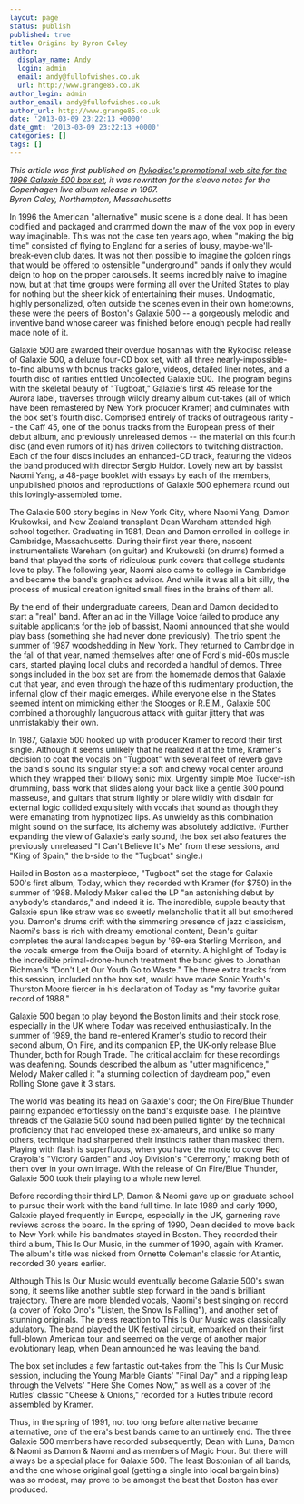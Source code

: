 ```yaml
---
layout: page
status: publish
published: true
title: Origins by Byron Coley
author:
  display_name: Andy
  login: admin
  email: andy@fullofwishes.co.uk
  url: http://www.grange85.co.uk
author_login: admin
author_email: andy@fullofwishes.co.uk
author_url: http://www.grange85.co.uk
date: '2013-03-09 23:22:13 +0000'
date_gmt: '2013-03-09 23:22:13 +0000'
categories: []
tags: []
---
```

<p><em>This article was first published on <a href="https://static.fullofwishes.co.uk/galaxie500box/index.html">Rykodisc's promotional web site for the 1996 Galaxie 500 box set</a>, it was rewritten for the sleeve notes for the Copenhagen live album release in 1997.<br />
Byron Coley, Northampton, Massachusetts</em></p>
<p>In 1996 the American "alternative" music scene is a done deal. It has been codified and packaged and crammed down the maw of the vox pop in every way imaginable. This was not the case ten years ago, when "making the big time" consisted of flying to England for a series of lousy, maybe-we'll-break-even club dates. It was not then possible to imagine the golden rings that would be offered to ostensible "underground" bands if only they would deign to hop on the proper carousels. It seems incredibly naive to imagine now, but at that time groups were forming all over the United States to play for nothing but the sheer kick of entertaining their muses. Undogmatic, highly personalized, often outside the scenes even in their own hometowns, these were the peers of Boston's Galaxie 500 -- a gorgeously melodic and inventive band whose career was finished before enough people had really made note of it.</p>
<p>Galaxie 500 are awarded their overdue hosannas with the Rykodisc release of Galaxie 500, a deluxe four-CD box set, with all three nearly-impossible-to-find albums with bonus tracks galore, videos, detailed liner notes, and a fourth disc of rarities entitled Uncollected Galaxie 500. The program begins with the skeletal beauty of "Tugboat," Galaxie's first 45 release for the Aurora label, traverses through wildly dreamy album out-takes (all of which have been remastered by New York producer Kramer) and culminates with the box set's fourth disc. Comprised entirely of tracks of outrageous rarity -- the Caff 45, one of the bonus tracks from the European press of their debut album, and previously unreleased demos -- the material on this fourth disc (and even rumors of it) has driven collectors to twitching distraction. Each of the four discs includes an enhanced-CD track, featuring the videos the band produced with director Sergio Huidor. Lovely new art by bassist Naomi Yang, a 48-page booklet with essays by each of the members, unpublished photos and reproductions of Galaxie 500 ephemera round out this lovingly-assembled tome.</p>
<p>The Galaxie 500 story begins in New York City, where Naomi Yang, Damon Krukowksi, and New Zealand transplant Dean Wareham attended high school together. Graduating in 1981, Dean and Damon enrolled in college in Cambridge, Massachusetts. During their first year there, nascent instrumentalists Wareham (on guitar) and Krukowski (on drums) formed a band that played the sorts of ridiculous punk covers that college students love to play. The following year, Naomi also came to college in Cambridge and became the band's graphics advisor. And while it was all a bit silly, the process of musical creation ignited small fires in the brains of them all.</p>
<p>By the end of their undergraduate careers, Dean and Damon decided to start a "real" band. After an ad in the Village Voice failed to produce any suitable applicants for the job of bassist, Naomi announced that she would play bass (something she had never done previously). The trio spent the summer of 1987 woodshedding in New York. They returned to Cambridge in the fall of that year, named themselves after one of Ford's mid-60s muscle cars, started playing local clubs and recorded a handful of demos. Three songs included in the box set are from the homemade demos that Galaxie cut that year, and even through the haze of this rudimentary production, the infernal glow of their magic emerges. While everyone else in the States seemed intent on mimicking either the Stooges or R.E.M., Galaxie 500 combined a thoroughly languorous attack with guitar jittery that was unmistakably their own.</p>
<p>In 1987, Galaxie 500 hooked up with producer Kramer to record their first single. Although it seems unlikely that he realized it at the time, Kramer's decision to coat the vocals on "Tugboat" with several feet of reverb gave the band's sound its singular style: a soft and chewy vocal center around which they wrapped their billowy sonic mix. Urgently simple Moe Tucker-ish drumming, bass work that slides along your back like a gentle 300 pound masseuse, and guitars that strum lightly or blare wildly with disdain for external logic collided exquisitely with vocals that sound as though they were emanating from hypnotized lips. As unwieldy as this combination might sound on the surface, its alchemy was absolutely addictive. (Further expanding the view of Galaxie's early sound, the box set also features the previously unreleased "I Can't Believe It's Me" from these sessions, and "King of Spain," the b-side to the "Tugboat" single.)</p>
<p>Hailed in Boston as a masterpiece, "Tugboat" set the stage for Galaxie 500's first album, Today, which they recorded with Kramer (for $750) in the summer of 1988. Melody Maker called the LP "an astonishing debut by anybody's standards," and indeed it is. The incredible, supple beauty that Galaxie spun like straw was so sweetly melancholic that it all but smothered you. Damon's drums drift with the simmering presence of jazz classicism, Naomi's bass is rich with dreamy emotional content, Dean's guitar completes the aural landscapes begun by '69-era Sterling Morrison, and the vocals emerge from the Ouija board of eternity. A highlight of Today is the incredible primal-drone-hunch treatment the band gives to Jonathan Richman's "Don't Let Our Youth Go to Waste." The three extra tracks from this session, included on the box set, would have made Sonic Youth's Thurston Moore fiercer in his declaration of Today as "my favorite guitar record of 1988."</p>
<p>Galaxie 500 began to play beyond the Boston limits and their stock rose, especially in the UK where Today was received enthusiastically. In the summer of 1989, the band re-entered Kramer's studio to record their second album, On Fire, and its companion EP, the UK-only release Blue Thunder, both for Rough Trade. The critical acclaim for these recordings was deafening. Sounds described the album as "utter magnificence," Melody Maker called it "a stunning collection of daydream pop," even Rolling Stone gave it 3 stars.</p>
<p>The world was beating its head on Galaxie's door; the On Fire/Blue Thunder pairing expanded effortlessly on the band's exquisite base. The plaintive threads of the Galaxie 500 sound had been pulled tighter by the technical proficiency that had enveloped these ex-amateurs, and unlike so many others, technique had sharpened their instincts rather than masked them. Playing with flash is superfluous, when you have the moxie to cover Red Crayola's "Victory Garden" and Joy Division's "Ceremony," making both of them over in your own image. With the release of On Fire/Blue Thunder, Galaxie 500 took their playing to a whole new level.</p>
<p>Before recording their third LP, Damon & Naomi gave up on graduate school to pursue their work with the band full time. In late 1989 and early 1990, Galaxie played frequently in Europe, especially in the UK, garnering rave reviews across the board. In the spring of 1990, Dean decided to move back to New York while his bandmates stayed in Boston. They recorded their third album, This Is Our Music, in the summer of 1990, again with Kramer. The album's title was nicked from Ornette Coleman's classic for Atlantic, recorded 30 years earlier.</p>
<p>Although This Is Our Music would eventually become Galaxie 500's swan song, it seems like another subtle step forward in the band's brilliant trajectory. There are more blended vocals, Naomi's best singing on record (a cover of Yoko Ono's "Listen, the Snow Is Falling"), and another set of stunning originals. The press reaction to This Is Our Music was classically adulatory. The band played the UK festival circuit, embarked on their first full-blown American tour, and seemed on the verge of another major evolutionary leap, when Dean announced he was leaving the band.</p>
<p>The box set includes a few fantastic out-takes from the This Is Our Music session, including the Young Marble Giants' "Final Day" and a ripping leap through the Velvets' "Here She Comes Now," as well as a cover of the Rutles' classic "Cheese & Onions," recorded for a Rutles tribute record assembled by Kramer.</p>
<p>Thus, in the spring of 1991, not too long before alternative became alternative, one of the era's best bands came to an untimely end. The three Galaxie 500 members have recorded subsequently; Dean with Luna, Damon & Naomi as Damon & Naomi and as members of Magic Hour. But there will always be a special place for Galaxie 500. The least Bostonian of all bands, and the one whose original goal (getting a single into local bargain bins) was so modest, may prove to be amongst the best that Boston has ever produced.</p>
